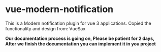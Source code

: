 # vue-modern-notification
This is a Modern notification plugin for vue 3 applications. Copied the functionality and design from: VueSax


**Our documentation process is going on, Please be patient for 2 days, After we finish the documentation you can implement it in you project**